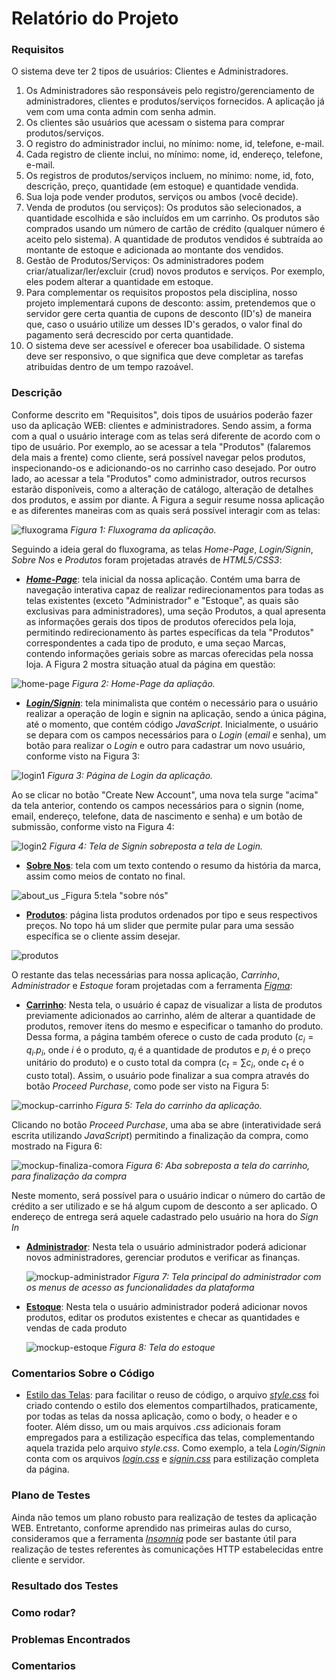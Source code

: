 # Relatório do Projeto

### Requisitos

O sistema deve ter 2 tipos de usuários: Clientes e Administradores.

1. Os Administradores são responsáveis pelo registro/gerenciamento de administradores, clientes e produtos/serviços fornecidos. A aplicação já vem com uma conta admin com senha admin.
2. Os clientes são usuários que acessam o sistema para comprar produtos/serviços.
3. O registro do administrador inclui, no mínimo: nome, id, telefone, e-mail.
4. Cada registro de cliente inclui, no mínimo: nome, id, endereço, telefone, e-mail.
5. Os registros de produtos/serviços incluem, no mínimo: nome, id, foto, descrição, preço, quantidade (em estoque) e quantidade vendida.
6. Sua loja pode vender produtos, serviços ou ambos (você decide).
7. Venda de produtos (ou serviços): Os produtos são selecionados, a quantidade escolhida e são incluídos em um carrinho. Os produtos são comprados usando um número de cartão de crédito (qualquer número é aceito pelo sistema). A quantidade de produtos vendidos é subtraída ao montante de estoque e adicionada ao montante dos vendidos.
8. Gestão de Produtos/Serviços: Os administradores podem criar/atualizar/ler/excluir (crud) novos produtos e serviços. Por exemplo, eles podem alterar a quantidade em estoque.
9. Para complementar os requisitos propostos pela disciplina, nosso projeto implementará cupons de desconto: assim, pretendemos que o servidor gere certa quantia de cupons de desconto (ID's) de maneira que, caso o usuário utilize um desses ID's gerados, o valor final do pagamento será decrescido por certa quantidade.
10. O sistema deve ser acessível e oferecer boa usabilidade. O sistema deve ser responsivo, o que significa que deve completar as tarefas atribuídas dentro de um tempo razoável.

### Descrição

Conforme descrito em "Requisitos", dois tipos de usuários poderão fazer uso da aplicação WEB: clientes e administradores. Sendo assim, a forma com a qual o usuário interage com as telas será diferente de acordo com o tipo de usuário. Por exemplo, ao se acessar a tela "Produtos" (falaremos dela mais a frente) como cliente, será possível navegar pelos produtos, inspecionando-os e adicionando-os no carrinho caso desejado. Por outro lado, ao acessar a tela "Produtos" como administrador, outros recursos estarão disponíveis, como a alteração de catálogo, alteração de detalhes dos produtos, e assim por diante. A Figura a seguir resume nossa aplicação e as diferentes maneiras com as quais será possível interagir com as telas:

![fluxograma](Mockup/fluxograma.png)
_Figura 1: Fluxograma da aplicação._

Seguindo a ideia geral do fluxograma, as telas _Home-Page_, _Login/Signin_, _Sobre Nos_ e _Produtos_ foram projetadas através de _HTML5/CSS3_:

- [**_Home-Page_**](index.html): tela inicial da nossa aplicação. Contém uma barra de navegação interativa capaz de realizar redirecionamentos para todas as telas existentes (exceto "Administrador" e "Estoque", as quais são exclusivas para administradores), uma seção Produtos, a qual apresenta as informações gerais dos tipos de produtos oferecidos pela loja, permitindo redirecionamento às partes específicas da tela "Produtos" correspondentes a cada tipo de produto, e uma seçao Marcas, contendo informações geriais sobre as marcas oferecidas pela nossa loja. A Figura 2 mostra situação atual da página em questão:

![home-page](Mockup/home.png)
_Figura 2: Home-Page da apliação._

- [**_Login/Signin_**](login.html): tela minimalista que contém o necessário para o usuário realizar a operação de login e signin na aplicação, sendo a única página, até o momento, que contém código _JavaScript_. Inicialmente, o usuário se depara com os campos necessários para o _Login_ (_email_ e senha), um botão para realizar o _Login_ e outro para cadastrar um novo usuário, conforme visto na Figura 3:

![login1](Mockup/login1.png)
_Figura 3: Página de Login da aplicação._

Ao se clicar no botão "Create New Account", uma nova tela surge "acima" da tela anterior, contendo os campos necessários para o signin (nome, email, endereço, telefone, data de nascimento e senha) e um botão de submissão, conforme visto na Figura 4:

![login2](Mockup/login2.png)
_Figura 4: Tela de Signin sobreposta a tela de Login._

- [**Sobre Nos**](sobre-nos.html): tela com um texto contendo o resumo da história da marca, assim como meios de contato no final.

![about_us](Mockup/about_us.jpeg)
_Figura 5:tela "sobre nós"

- [**Produtos**](produtos.html): página lista produtos ordenados por tipo e seus respectivos preços. No topo há um slider que permite pular para uma sessão específica se o cliente assim desejar.

![produtos](Mockup/products.jpeg)


O restante das telas necessárias para nossa aplicação, _Carrinho_, _Administrador_ e _Estoque_ foram projetadas com a ferramenta [_Figma_](https://www.figma.com/):

- [**Carrinho**](https://www.figma.com/file/cm8SJWyryxJUZSV4lrHFSc/Mockup-Cart?node-id=0%3A1&t=FaCFQwI4LvOrOX23-1): Nesta tela, o usuário é capaz de visualizar a lista de produtos previamente adicionados ao carrinho, além de alterar a quantidade de produtos, remover itens do mesmo e especificar o tamanho do produto. Dessa forma, a página também oferece o custo de cada produto ($c_i = q_i . p_i$, onde $i$ é o produto, $q_i$ é a quantidade de produtos e $p_i$ é o preço unitário do produto) e o custo total da compra ($c_t = \sum c_i$, onde $c_t$ é o custo total). Assim, o usuário pode finalizar a sua compra através do botão _Proceed Purchase_, como pode ser visto na Figura 5:

![mockup-carrinho](Mockup/Figma-Cart-Before.png)
_Figura 5: Tela do carrinho da aplicação._

Clicando no botão _Proceed Purchase_, uma aba se abre (interatividade será escrita utilizando _JavaScript_) permitindo a finalização da compra, como mostrado na Figura 6:

![mockup-finaliza-comora](Mockup/Figma-Cart-After.png)
_Figura 6: Aba sobreposta a tela do carrinho, para finalização da compra_

Neste momento, será possível para o usuário indicar o número do cartão de crédito a ser utilizado e se há algum cupom de desconto a ser aplicado. O endereço de entrega será aquele cadastrado pelo usuário na hora do _Sign In_

- [**Administrador**](https://www.figma.com/file/d6WGN3QafoTPK8CbOYUJjj/Painel-Adm?type=design&node-id=107-2&t=ylyrqMCiOMWfl3zn-0): Nesta tela o usuário administrador poderá adicionar novos administradores, gerenciar produtos e verificar as finanças.

  ![mockup-administrador](Mockup/Figma-Adm.png)
  _Figura 7: Tela principal do administrador com os menus de acesso as funcionalidades da plataforma_

- [**Estoque**](https://www.figma.com/file/5vRyfJ9us3lTYCR29QypL3/Estoque?type=design&node-id=209-81&t=0pgWj1OKzqIM9aQ3-0): Nesta tela o usuário administrador poderá adicionar novos produtos, editar os produtos existentes e checar as quantidades e vendas de cada produto

  ![mockup-estoque](Mockup/Figma-Estoque.png)
  _Figura 8: Tela do estoque_

### Comentarios Sobre o Código

- [Estilo das Telas](css): para facilitar o reuso de código, o arquivo [_style.css_](css/style.css) foi criado contendo o estilo dos elementos compartilhados, praticamente, por todas as telas da nossa aplicação, como o body, o header e o footer. Além disso, um ou mais arquivos _.css_ adicionais foram empregados para a estilização específica das telas, complementando aquela trazida pelo arquivo _style.css_. Como exemplo, a tela _Login/Signin_ conta com os arquivos [_login.css_](css/login.css) e [_signin.css_](css/signin.css) para estilização completa da página.

### Plano de Testes

Ainda não temos um plano robusto para realização de testes da aplicação WEB. Entretanto, conforme aprendido nas primeiras aulas do curso, consideramos que a ferramenta [_Insomnia_](https://insomnia.rest) pode ser bastante útil para realização de testes referentes às comunicações HTTP estabelecidas entre cliente e servidor.

### Resultado dos Testes

### Como rodar?

### Problemas Encontrados

### Comentarios
